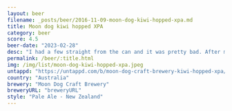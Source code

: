 ```yaml
---
layout: beer
filename: _posts/beer/2016-11-09-moon-dog-kiwi-hopped-xpa.md
title: Moon dog kiwi hopped XPA
category: beer
score: 4.5
beer-date: "2023-02-28"
desc: "I had a few straight from the can and it was pretty bad. After mixing in a glass it’s a bit better. An XPA with a bit of extra fruit"
permalink: /beer/:title.html
img: /img/list/moon-dog-kiwi-hopped-xpa.jpeg
untappd: "https://untappd.com/b/moon-dog-craft-brewery-kiwi-hopped-xpa/4847674"
country: "Australia"
brewery: "Moon Dog Craft Brewery"
breweryURL: "breweryURL"
style: "Pale Ale - New Zealand"
---
```

